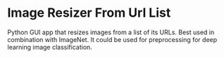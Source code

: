 # Image Resizer From Url List

Python GUI app that resizes images from a list of its URLs. Best used in combination with ImageNet. It could be used for preprocessing for deep learning image classification.

